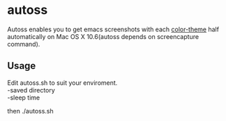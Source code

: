 # autoss

Autoss enables you to get emacs screenshots with each [color-theme](http://www.nongnu.org/color-theme/) half automatically on Mac OS X 10.6(autoss depends on screencapture command).

## Usage

Edit autoss.sh to suit your enviroment.<br>
-saved directory<br>
-sleep time<br>

then
    ./autoss.sh